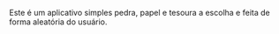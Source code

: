 Este é um aplicativo simples pedra, papel e tesoura a escolha e feita de forma aleatória do usuário.
